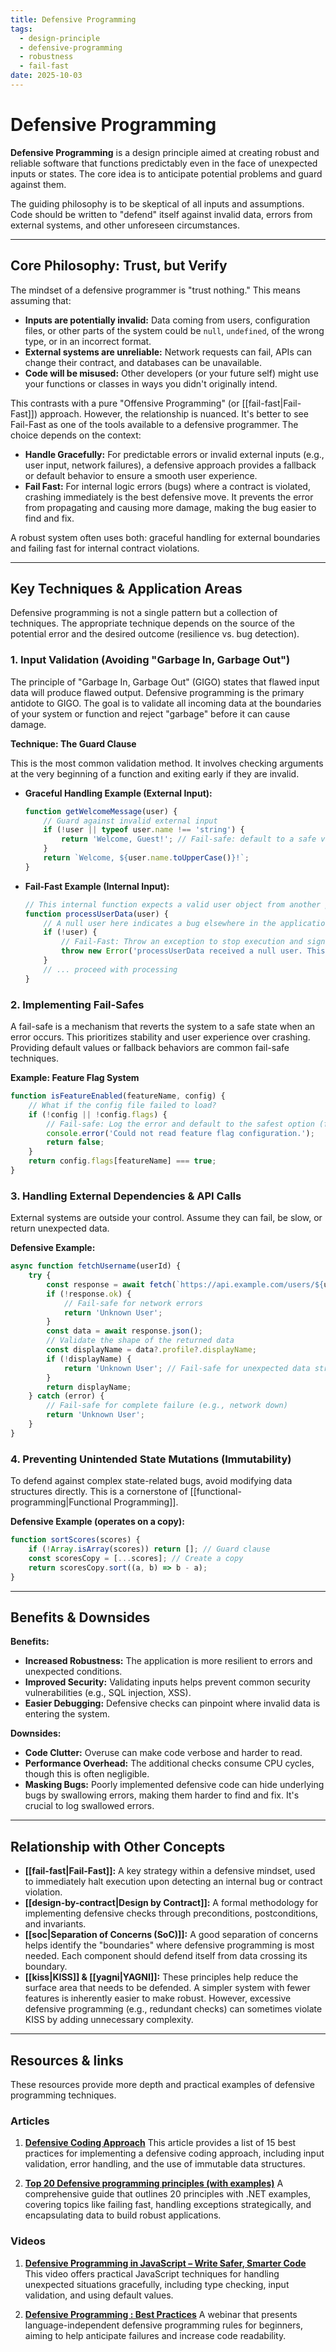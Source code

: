 ```yaml
---
title: Defensive Programming
tags:
  - design-principle
  - defensive-programming
  - robustness
  - fail-fast
date: 2025-10-03
---
```

# Defensive Programming

**Defensive Programming** is a design principle aimed at creating robust and reliable software that functions predictably even in the face of unexpected inputs or states. The core idea is to anticipate potential problems and guard against them.

The guiding philosophy is to be skeptical of all inputs and assumptions. Code should be written to "defend" itself against invalid data, errors from external systems, and other unforeseen circumstances.

---

## Core Philosophy: Trust, but Verify

The mindset of a defensive programmer is "trust nothing." This means assuming that:

-   **Inputs are potentially invalid:** Data coming from users, configuration files, or other parts of the system could be `null`, `undefined`, of the wrong type, or in an incorrect format.
-   **External systems are unreliable:** Network requests can fail, APIs can change their contract, and databases can be unavailable.
-   **Code will be misused:** Other developers (or your future self) might use your functions or classes in ways you didn't originally intend.

This contrasts with a pure "Offensive Programming" (or [[fail-fast|Fail-Fast]]) approach. However, the relationship is nuanced. It's better to see Fail-Fast as one of the tools available to a defensive programmer. The choice depends on the context:

*   **Handle Gracefully:** For predictable errors or invalid external inputs (e.g., user input, network failures), a defensive approach provides a fallback or default behavior to ensure a smooth user experience.
*   **Fail Fast:** For internal logic errors (bugs) where a contract is violated, crashing immediately is the best defensive move. It prevents the error from propagating and causing more damage, making the bug easier to find and fix.

A robust system often uses both: graceful handling for external boundaries and failing fast for internal contract violations.

---

## Key Techniques & Application Areas

Defensive programming is not a single pattern but a collection of techniques. The appropriate technique depends on the source of the potential error and the desired outcome (resilience vs. bug detection).

### 1. Input Validation (Avoiding "Garbage In, Garbage Out")

The principle of "Garbage In, Garbage Out" (GIGO) states that flawed input data will produce flawed output. Defensive programming is the primary antidote to GIGO. The goal is to validate all incoming data at the boundaries of your system or function and reject "garbage" before it can cause damage.

**Technique: The Guard Clause**

This is the most common validation method. It involves checking arguments at the very beginning of a function and exiting early if they are invalid.

*   **Graceful Handling Example (External Input):**
    ```javascript
    function getWelcomeMessage(user) {
        // Guard against invalid external input
        if (!user || typeof user.name !== 'string') {
            return 'Welcome, Guest!'; // Fail-safe: default to a safe value
        }
        return `Welcome, ${user.name.toUpperCase()}!`;
    }
    ```

*   **Fail-Fast Example (Internal Input):**
    ```javascript
    // This internal function expects a valid user object from another part of our system.
    function processUserData(user) {
        // A null user here indicates a bug elsewhere in the application.
        if (!user) {
            // Fail-Fast: Throw an exception to stop execution and signal the bug immediately.
            throw new Error('processUserData received a null user. This is a contract violation.');
        }
        // ... proceed with processing
    }
    ```

### 2. Implementing Fail-Safes

A fail-safe is a mechanism that reverts the system to a safe state when an error occurs. This prioritizes stability and user experience over crashing. Providing default values or fallback behaviors are common fail-safe techniques.

**Example: Feature Flag System**

```javascript
function isFeatureEnabled(featureName, config) {
    // What if the config file failed to load?
    if (!config || !config.flags) {
        // Fail-safe: Log the error and default to the safest option (feature disabled).
        console.error('Could not read feature flag configuration.');
        return false;
    }
    return config.flags[featureName] === true;
}
```

### 3. Handling External Dependencies & API Calls

External systems are outside your control. Assume they can fail, be slow, or return unexpected data.

**Defensive Example:**
```javascript
async function fetchUsername(userId) {
    try {
        const response = await fetch(`https://api.example.com/users/${userId}`);
        if (!response.ok) {
            // Fail-safe for network errors
            return 'Unknown User';
        }
        const data = await response.json();
        // Validate the shape of the returned data
        const displayName = data?.profile?.displayName;
        if (!displayName) {
            return 'Unknown User'; // Fail-safe for unexpected data structure
        }
        return displayName;
    } catch (error) {
        // Fail-safe for complete failure (e.g., network down)
        return 'Unknown User';
    }
}
```

### 4. Preventing Unintended State Mutations (Immutability)

To defend against complex state-related bugs, avoid modifying data structures directly. This is a cornerstone of [[functional-programming|Functional Programming]].

**Defensive Example (operates on a copy):**
```javascript
function sortScores(scores) {
    if (!Array.isArray(scores)) return []; // Guard clause
    const scoresCopy = [...scores]; // Create a copy
    return scoresCopy.sort((a, b) => b - a);
}
```

---

## Benefits & Downsides

**Benefits:**

-   **Increased Robustness:** The application is more resilient to errors and unexpected conditions.
-   **Improved Security:** Validating inputs helps prevent common security vulnerabilities (e.g., SQL injection, XSS).
-   **Easier Debugging:** Defensive checks can pinpoint where invalid data is entering the system.

**Downsides:**

-   **Code Clutter:** Overuse can make code verbose and harder to read.
-   **Performance Overhead:** The additional checks consume CPU cycles, though this is often negligible.
-   **Masking Bugs:** Poorly implemented defensive code can hide underlying bugs by swallowing errors, making them harder to find and fix. It's crucial to log swallowed errors.

---

## Relationship with Other Concepts

-   **[[fail-fast|Fail-Fast]]:** A key strategy within a defensive mindset, used to immediately halt execution upon detecting an internal bug or contract violation.
-   **[[design-by-contract|Design by Contract]]:** A formal methodology for implementing defensive checks through preconditions, postconditions, and invariants.
-   **[[soc|Separation of Concerns (SoC)]]:** A good separation of concerns helps identify the "boundaries" where defensive programming is most needed. Each component should defend itself from data crossing its boundary.
-   **[[kiss|KISS]] & [[yagni|YAGNI]]:** These principles help reduce the surface area that needs to be defended. A simpler system with fewer features is inherently easier to make robust. However, excessive defensive programming (e.g., redundant checks) can sometimes violate KISS by adding unnecessary complexity.

---

## Resources & links

These resources provide more depth and practical examples of defensive programming techniques.

### Articles

1.  **[Defensive Coding Approach](https://medium.com/@sophiadizon/defensive-coding-approach-43bf3f3c007d)**
    This article provides a list of 15 best practices for implementing a defensive coding approach, including input validation, error handling, and the use of immutable data structures.

2.  **[Top 20 Defensive programming principles (with examples)](https://umbracare.net/blog/top-defensive-programming-principles-with-examples/)**
    A comprehensive guide that outlines 20 principles with .NET examples, covering topics like failing fast, handling exceptions strategically, and encapsulating data to build robust applications.

### Videos

1.  **[Defensive Programming in JavaScript – Write Safer, Smarter Code](https://www.youtube.com/watch?v=6iXbprqa3XM)**
    This video offers practical JavaScript techniques for handling unexpected situations gracefully, including type checking, input validation, and using default values.

2.  **[Defensive Programming : Best Practices](https://www.youtube.com/watch?v=Fc4cFsY38BA)**
    A webinar that presents language-independent defensive programming rules for beginners, aiming to help anticipate failures and increase code readability.